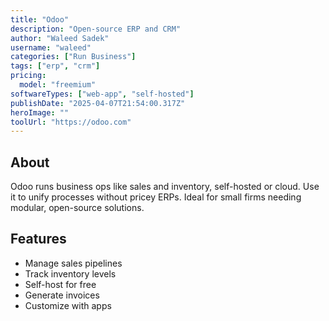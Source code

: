 ```yaml
---
title: "Odoo"
description: "Open-source ERP and CRM"
author: "Waleed Sadek"
username: "waleed"
categories: ["Run Business"]
tags: ["erp", "crm"]
pricing:
  model: "freemium"
softwareTypes: ["web-app", "self-hosted"]
publishDate: "2025-04-07T21:54:00.317Z"
heroImage: ""
toolUrl: "https://odoo.com"
---
```

## About
Odoo runs business ops like sales and inventory, self-hosted or cloud. Use it to unify processes without pricey ERPs. Ideal for small firms needing modular, open-source solutions.

## Features
- Manage sales pipelines
- Track inventory levels
- Self-host for free
- Generate invoices
- Customize with apps